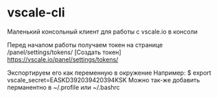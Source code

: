 # vscale-cli
Маленький консольный клиент для работы с vscale.io в консоли

Перед началом работы получаем токен на странице /panel/settings/tokens/
[Создать токен]
https://vscale.io/panel/settings/tokens/

Экспортируем его как переменную в окружение
Например:
$ export vscale_secret=EASKD392039420394KSK
Можно так-же добавить перманентно в ~/.profile или ~/.bashrc
